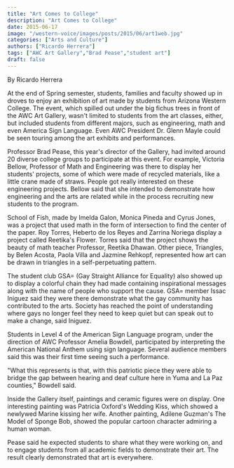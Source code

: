 ```yaml
---
title: "Art Comes to College"
description: "Art Comes to College"
date: 2015-06-17
image: "/western-voice/images/posts/2015/06/art1web.jpg"
categories: ["Arts and Culture"]
authors: ["Ricardo Herrera"]
tags: ["AWC Art Gallery","Brad Pease","student art"]
draft: false
---
```

By Ricardo Herrera

At the end of Spring semester, students, families and faculty showed up in droves to enjoy an exhibition of art made by students from Arizona Western College. The event, which spilled out under the big fichus trees in front of the AWC Art Gallery, wasn't limited to students from the art classes, either, but included students from different majors, such as engineering, math and even America Sign Language. Even AWC President Dr. Glenn Mayle could be seen touring among the art exhibits and performances.

Professor Brad Pease, this year's director of the Gallery, had invited around 20 diverse college groups to participate at this event. For example, Victoria Bellow, Professor of Math and Engineering was there to display her students' projects, some of which were made of recycled materials, like a little crane made of straws. People got really interested on these engineering projects. Bellow said that she intended to demonstrate how engineering and the arts are related while in the process recruiting new students to the program.

School of Fish, made by Imelda Galon, Monica Pineda and Cyrus Jones, was a project that used math in the form of intersection to find the center of the paper. Roy Torres, Heberto de los Reyes and Zarrina Noriega display a project called Reetika's Flower. Torres said that the project shows the beauty of math teacher Professor, Reetika Dhawan. Other piece, Triangles, by Belen Acosta, Paola Villa and Jazmine Rehkopf, represented how art can be drawn in triangles in a self-perpetuating pattern.

The student club GSA= (Gay Straight Alliance for Equality) also showed up to display a colorful chain they had made containing inspirational messages along with the name of people who support the cause. GSA= member Issac Iniguez said they were there demonstrate what the gay community has contributed to the arts. Society has reached the point of understanding where gays no longer feel they need to keep quiet but can speak out to make a change, said Iniguez.

Students in Level 4 of the American Sign Language program, under the direction of AWC Professor Amelia Bowdell, participated by interpreting the American National Anthem using sign language. Several audience members said this was their first time seeing such a performance.

"What this represents is that, with this patriotic piece they were able to bridge the gap between hearing and deaf culture here in Yuma and La Paz counties," Bowdell said.

Inside the Gallery itself, paintings and ceramic figures were on display. One interesting painting was Patricia Oxford's Wedding Kiss, which showed a newlywed Marine kissing her wife. Another painting, Adilene Guzman's The Model of Sponge Bob, showed the popular cartoon character admiring a human woman.

Pease said he expected students to share what they were working on, and to engage students from all academic fields to demonstrate their art. The result clearly demonstrated that art is everywhere.